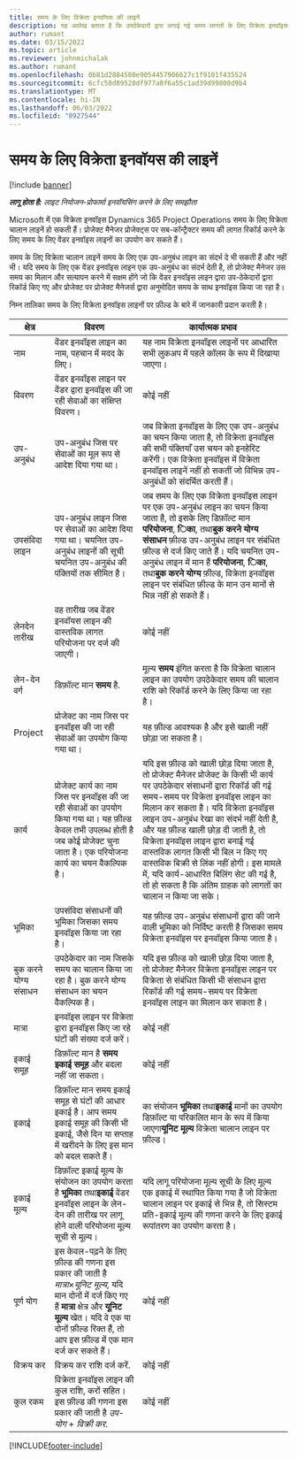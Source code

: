 ```yaml
---
title: समय के लिए विक्रेता इनवॉयस की लाइनें
description: यह आलेख बताता है कि उपठेकेदारों द्वारा लगाई गई समय लागतों के लिए विक्रेता इनवॉइस लाइनों को कैसे रिकॉर्ड किया जाए।
author: rumant
ms.date: 03/15/2022
ms.topic: article
ms.reviewer: johnmichalak
ms.author: rumant
ms.openlocfilehash: 0b81d2884580e9054457906627c1f9101f435524
ms.sourcegitcommit: 6cfc50d89528df977a8f6a55c1ad39d99800d9b4
ms.translationtype: MT
ms.contentlocale: hi-IN
ms.lasthandoff: 06/03/2022
ms.locfileid: "8927544"
---
```

# <a name="vendor-invoice-lines-for-time"></a>समय के लिए विक्रेता इनवॉयस की लाइनें

[!include [banner](../../includes/dataverse-preview.md)]

_**लागू होता है:** लाइट नियोजन-प्रोफार्मा इनवॉयसिंग करने के लिए समझौता_

Microsoft में एक विक्रेता इनवॉइस Dynamics 365 Project Operations समय के लिए विक्रेता चालान लाइनें हो सकती हैं। प्रोजेक्ट मैनेजर प्रोजेक्ट्स पर सब-कॉन्ट्रैक्टर समय की लागत रिकॉर्ड करने के लिए समय के लिए वेंडर इनवॉइस लाइनों का उपयोग कर सकते हैं।

समय के लिए विक्रेता चालान लाइनें समय के लिए एक उप-अनुबंध लाइन का संदर्भ दे भी सकती हैं और नहीं भी। यदि समय के लिए एक वेंडर इनवॉइस लाइन एक उप-अनुबंध का संदर्भ देती है, तो प्रोजेक्ट मैनेजर उस समय का मिलान और सत्यापन करने में सक्षम होंगे जो कि वेंडर इनवॉइस लाइन द्वारा उप-ठेकेदारों द्वारा रिकॉर्ड किए गए और प्रोजेक्ट पर प्रोजेक्ट मैनेजर्स द्वारा अनुमोदित समय के साथ इनवॉइस किया जा रहा है।

निम्न तालिका समय के लिए विक्रेता इनवॉइस लाइनों पर फ़ील्ड के बारे में जानकारी प्रदान करती है।

| क्षेत्र | विवरण | कार्यात्मक प्रभाव |
| --- | --- | --- |
| नाम | वेंडर इनवॉइस लाइन का नाम, पहचान में मदद के लिए। | यह नाम विक्रेता इनवॉइस लाइनों पर आधारित सभी लुकअप में पहले कॉलम के रूप में दिखाया जाएगा। |
| विवरण | वेंडर इनवॉइस लाइन पर वेंडर द्वारा इनवॉइस की जा रही सेवाओं का संक्षिप्त विवरण। | कोई नहीं |
| उप-अनुबंध | उप-अनुबंध जिस पर सेवाओं का मूल रूप से आदेश दिया गया था। | जब विक्रेता इनवॉइस के लिए एक उप-अनुबंध का चयन किया जाता है, तो विक्रेता इनवॉइस की सभी पंक्तियाँ उस चयन को इनहेरिट करेंगी। एक विक्रेता इनवॉइस में विक्रेता इनवॉइस लाइनें नहीं हो सकतीं जो विभिन्न उप-अनुबंधों को संदर्भित करती हैं। |
| उपसंविदा लाइन | उप-अनुबंध लाइन जिस पर सेवाओं का आदेश दिया गया था। चयनित उप-अनुबंध लाइनों की सूची चयनित उप-अनुबंध की पंक्तियों तक सीमित है। | जब समय के लिए एक विक्रेता इनवॉइस लाइन पर एक उप-अनुबंध लाइन का चयन किया जाता है, तो इसके लिए डिफ़ॉल्ट मान **परियोजना**, **िका**, तथा**बुक करने योग्य संसाधन** फ़ील्ड उप-अनुबंध लाइन पर संबंधित फ़ील्ड से दर्ज किए जाते हैं। यदि चयनित उप-अनुबंध लाइन में मान हैं **परियोजना**, **िका**, तथा**बुक करने योग्य** फ़ील्ड, विक्रेता इनवॉइस लाइन पर संबंधित फ़ील्ड के मान उन मानों से भिन्न नहीं हो सकते हैं। |
| लेनदेन तारीख | वह तारीख जब वेंडर इनवॉयस लाइन की वास्तविक लागत परियोजना पर दर्ज की जाएगी। | कोई नहीं |
| लेन-देन वर्ग | डिफ़ॉल्ट मान **समय** है. | मूल्य **समय** इंगित करता है कि विक्रेता चालान लाइन का उपयोग उपठेकेदार समय की चालान राशि को रिकॉर्ड करने के लिए किया जा रहा है। |
| Project | प्रोजेक्ट का नाम जिस पर इनवॉइस की जा रही सेवाओं का उपयोग किया गया था। | यह फ़ील्ड आवश्यक है और इसे खाली नहीं छोड़ा जा सकता है। |
| कार्य | प्रोजेक्ट कार्य का नाम जिस पर इनवॉइस की जा रही सेवाओं का उपयोग किया गया था। यह फ़ील्ड केवल तभी उपलब्ध होती है जब कोई प्रोजेक्ट चुना जाता है। एक परियोजना कार्य का चयन वैकल्पिक है। | यदि इस फ़ील्ड को खाली छोड़ दिया जाता है, तो प्रोजेक्ट मैनेजर प्रोजेक्ट के किसी भी कार्य पर उपठेकेदार संसाधनों द्वारा रिकॉर्ड की गई समय-समय पर विक्रेता इनवॉइस लाइन का मिलान कर सकता है। यदि विक्रेता इनवॉइस लाइन उप-अनुबंध रेखा का संदर्भ नहीं देती है, और यह फ़ील्ड खाली छोड़ दी जाती है, तो विक्रेता इनवॉइस लाइन द्वारा बनाई गई वास्तविक लागत किसी भी बिल न किए गए वास्तविक बिक्री से लिंक नहीं होगी। इस मामले में, यदि कार्य-आधारित बिलिंग सेट की गई है, तो हो सकता है कि अंतिम ग्राहक को लागतों का चालान न किया जा सके। |
| भूमिका | उपसंविदा संसाधनों की भूमिका जिसका समय इनवॉइस किया जा रहा है। | यह फ़ील्ड उप-अनुबंध संसाधनों द्वारा की जाने वाली भूमिका को निर्दिष्ट करती है जिसका समय विक्रेता इनवॉइस पर इनवॉइस किया जाता है। |
| बुक करने योग्य संसाधन | उपठेकेदार का नाम जिसके समय का चालान किया जा रहा है। बुक करने योग्य संसाधन का चयन वैकल्पिक है। | यदि इस फ़ील्ड को खाली छोड़ दिया जाता है, तो प्रोजेक्ट मैनेजर विक्रेता इनवॉइस लाइन पर विक्रेता से संबंधित किसी भी संसाधन द्वारा रिकॉर्ड की गई समय-समय पर विक्रेता इनवॉइस लाइन का मिलान कर सकता है। |
| मात्रा | इनवॉइस लाइन पर विक्रेता द्वारा इनवॉइस किए जा रहे घंटों की संख्या दर्ज करें। |कोई नहीं |
| इकाई समूह | डिफ़ॉल्ट मान है **समय इकाई समूह** और बदला नहीं जा सकता। | कोई नहीं |
| इकाई | डिफ़ॉल्ट मान समय इकाई समूह से घंटों की आधार इकाई है। आप समय इकाई समूह की किसी भी इकाई, जैसे दिन या सप्ताह में खरीदने के लिए इस मान को बदल सकते हैं। | का संयोजन **भूमिका** तथा**इकाई** मानों का उपयोग डिफ़ॉल्ट या परिकलित मान के रूप में किया जाएगा**यूनिट मूल्य** विक्रेता चालान लाइन पर फ़ील्ड। |
| इकाई मूल्य | डिफ़ॉल्ट इकाई मूल्य के संयोजन का उपयोग करता है **भूमिका** तथा**इकाई** वेंडर इनवॉइस लाइन के लेन-देन की तारीख पर लागू होने वाली परियोजना मूल्य सूची से मूल्य। | यदि लागू परियोजना मूल्य सूची के लिए मूल्य एक इकाई में स्थापित किया गया है जो विक्रेता चालान लाइन पर इकाई से भिन्न है, तो सिस्टम प्रति-इकाई मूल्य की गणना करने के लिए इकाई रूपांतरण का उपयोग करता है। |
| पूर्ण योग | इस केवल-पढ़ने के लिए फ़ील्ड की गणना इस प्रकार की जाती है *मात्रा*&times;*यूनिट मूल्य*, यदि मान दोनों में दर्ज किए गए हैं **मात्रा** क्षेत्र और **यूनिट मूल्य** खेत। यदि वे एक या दोनों फ़ील्ड रिक्त हैं, तो आप इस फ़ील्ड में एक मान दर्ज कर सकते हैं। | कोई नहीं |
| विक्रय कर | विक्रय कर राशि दर्ज करें. | कोई नहीं |
| कुल रकम | विक्रेता इनवॉइस लाइन की कुल राशि, करों सहित। इस फ़ील्ड की गणना इस प्रकार की जाती है *उप-योग* + *विक्री कर*. | कोई नहीं |

[!INCLUDE[footer-include](../../includes/footer-banner.md)]
